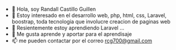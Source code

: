 - 👋 Hola, soy Randall Castillo Guillen
- 👀 Estoy interesado en el desarrollo web, php, html, css, Laravel, boostrap, toda tecnologia que involucre creacion de paginas web
- 🌱 Resientemente estoy aprendiendo Laravel ...
- 💞️ Me gusta aprende y aportar para el aprendisaje
- 📫 me pueden contactar por el correo rcg700@gmail.com


